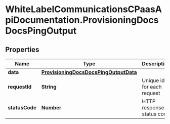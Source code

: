 # WhiteLabelCommunicationsCPaasApiDocumentation.ProvisioningDocsDocsPingOutput

## Properties

Name | Type | Description | Notes
------------ | ------------- | ------------- | -------------
**data** | [**ProvisioningDocsDocsPingOutputData**](ProvisioningDocsDocsPingOutputData.md) |  | [optional] 
**requestId** | **String** | Unique id for each request | [optional] 
**statusCode** | **Number** | HTTP response status code | [optional] 


